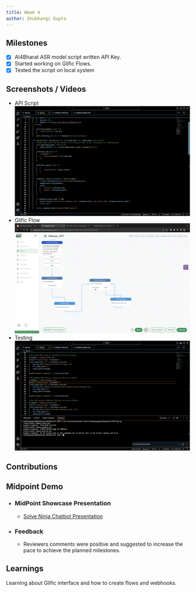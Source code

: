 ```yaml
---
title: Week 4
author: Shubhangi Gupta
---
```


## Milestones
- [x] AI4Bharat ASR model script written API Key. 
- [x] Started working on Glific Flows.
- [x] Tested the script on local system

## Screenshots / Videos 
- API Script
  ![API Script](../assets/API_Script.png)
- Glific Flow
  ![Glific Webhook](../assets/Glific_webhook.png)
- Testing 
  ![Testing of script](../assets/Test_Results.png)

## Contributions

## Midpoint Demo
- ### MidPoint Showcase Presentation
   - [Solve Ninja Chatbot Presentation](https://docs.google.com/presentation/d/15cYDo6pc31UU4fj71XHEabRgeXsefM-k/edit?usp=sharing&ouid=104605336658846330492&rtpof=true&sd=true)

- ### Feedback
    - Reviewers comments were positive and suggested to increase the pace to achieve the planned milestones.

## Learnings
Learning about Glific interface and how to create flows and webhooks.
    